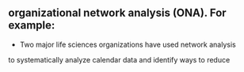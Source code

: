 ## organizational network analysis (ONA). For example:

- Two major life sciences organizations have used network analysis

to systematically analyze calendar data and identify ways to reduce